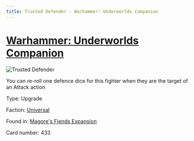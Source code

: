 ```yaml
---
title: Trusted Defender - Warhammer: Underworlds Companion
---
```


# [Warhammer: Underworlds Companion](https://guidokessels.github.io/wh-underworlds)

  

![Trusted Defender](https://warhammerunderworlds.com/wp-content/uploads/sites/6/2018/03/433_ENG.png)

You can re-roll one defence dice for this fighter when they are the target of an Attack action

Type: Upgrade

Faction: [Universal](https://guidokessels.github.io/wh-underworlds/factions/universal)

Found in: [Magore's Fiends Expansion](https://guidokessels.github.io/wh-underworlds/locations/magores-fiends-expansion)

Card number: 433
